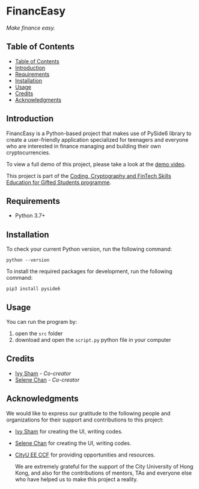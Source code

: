 <h1> FinancEasy </h1> 
<em> Make finance easy. </em>

## Table of Contents
- [Table of Contents](https://github.com/Serendipity3A06/FinancEasy#table-of-contents)
- [Introduction](https://github.com/Serendipity3A06/FinancEasy#introduction)
- [Requirements](https://github.com/Serendipity3A06/FinancEasy#requirements)
- [Installation](https://github.com/Serendipity3A06/FinancEasy#installation)
- [Usage](https://github.com/Serendipity3A06/FinancEasy#usage)
- [Credits](https://github.com/Serendipity3A06/FinancEasy#credits)
- [Acknowledgments](https://github.com/Serendipity3A06/FinancEasy#acknowledgments)

## Introduction
FinancEasy is a Python-based project that makes use of PySide6 library to create a user-friendly application specialized for teenagers and everyone who are interested in finance managing and building their own cryptocurrencies. 

To view a full demo of this project, please take a look at the [demo video](https://www.youtube.com/watch?v=AH34xT3Dz8I&ab_channel=IvySham).

This project is part of the [Coding, Cryptography and FinTech Skills Education for Gifted Students programme](https://cityueegef.github.io/about/).

## Requirements
- Python 3.7+

## Installation 
To check your current Python version, run the following command: 

```python --version```

To install the required packages for development, run the following command:

```pip3 install pyside6```

## Usage
You can run the program by:
1. open the `src` folder
2. download and open the `script.py` python file in your computer

## Credits
- [Ivy Sham](https://github.com/ivysham888) _- Co-creator_
- [Selene Chan](https://github.com/Serendipity3A06) _- Co-creator_

## Acknowledgments
We would like to express our gratitude to the following people and organizations for their support and contributions to this project:

- [Ivy Sham](https://github.com/ivysham888) for creating the UI, writing codes.
- [Selene Chan](https://github.com/Serendipity3A06) for creating the UI, writing codes.
- [CityU EE CCF](https://cityueegef.github.io/about/) for providing opportunities and resources.

  We are extremely grateful for the support of the City University of Hong Kong, and also for the contributions of mentors, TAs and everyone else who have helped us to make this project a reality.
